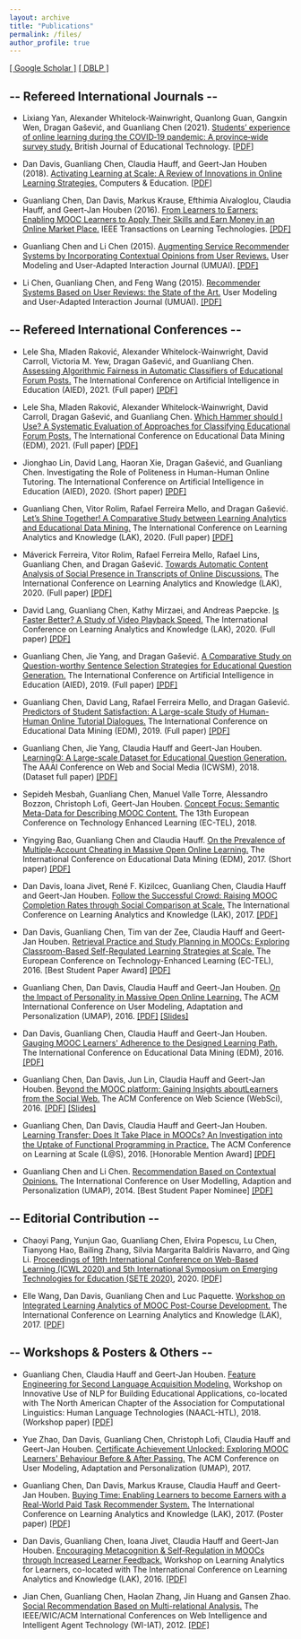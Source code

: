 ```yaml
---
layout: archive
title: "Publications"
permalink: /files/
author_profile: true
---
```


<!-- {% if author.googlescholar %}
  You can also find my articles on <u><a href="{{author.googlescholar}}">my Google Scholar profile</a>.</u>
{% endif %}

{% include base_path %}

{% for post in site.publications reversed %}
  {% include archive-single.html %}
{% endfor %} -->

[\[ Google Scholar \]](https://scholar.google.com/citations?user=NqOqvk0AAAAJ) [\[ DBLP \]](http://dblp.uni-trier.de/pers/hd/c/Chen:Guanliang)


## -- Refereed International Journals -- 
- Lixiang Yan, Alexander Whitelock‐Wainwright, Quanlong Guan, Gangxin Wen, Dragan Gašević, and Guanliang Chen (2021). [Students’ experience of online learning during the COVID‐19 pandemic: A province‐wide survey study.](https://bera-journals.onlinelibrary.wiley.com/doi/10.1111/bjet.13102) British Journal of Educational Technology. \[[PDF](BJET_Lixiang_Students.pdf)\]

- Dan Davis, Guanliang Chen, Claudia Hauff, and Geert-Jan Houben (2018). [Activating Learning at Scale: A Review of Innovations in Online Learning Strategies.](https://www.sciencedirect.com/science/article/pii/S0360131518301337?via%3Dihub) Computers & Education. \[[PDF](files/CE2018-Davis.pdf)\]

- Guanliang Chen, Dan Davis, Markus Krause, Efthimia Aivaloglou, Claudia Hauff, and Geert-Jan Houben (2016). [From Learners to Earners: Enabling MOOC Learners to Apply Their Skills and Earn Money in an Online Market Place.](https://ieeexplore.ieee.org/document/7579220/?arnumber=7579220&source=authoralert) IEEE Transactions on Learning Technologies. [\[PDF\]](TLT16_Guanliang_Can.pdf)

- Guanliang Chen and Li Chen (2015). [Augmenting Service Recommender Systems by Incorporating Contextual Opinions from User Reviews.](http://link.springer.com/article/10.1007%2Fs11257-015-9157-3) User Modeling and User-Adapted Interaction Journal (UMUAI). [\[PDF\]](UMUAI15_Guanliang_Augmenting.pdf)

- Li Chen, Guanliang Chen, and Feng Wang (2015). [Recommender Systems Based on User Reviews: the State of the Art.](http://link.springer.com/article/10.1007%2Fs11257-015-9155-5) User Modeling and User-Adapted Interaction Journal (UMUAI). [\[PDF\]](UMUAI15_Li_Recommender.pdf)


## -- Refereed International Conferences --
- Lele Sha, Mladen Raković, Alexander Whitelock-Wainwright, David Carroll, Victoria M. Yew, Dragan Gašević, and Guanliang Chen. [Assessing Algorithmic Fairness in Automatic Classifiers of Educational Forum Posts.]() The International Conference on Artificial Intelligence in Education (AIED), 2021. (Full paper) [\[PDF\]](AIED_Lele_Assessing.pdf)

- Lele Sha, Mladen Raković, Alexander Whitelock-Wainwright, David Carroll, Dragan Gašević, and Guanliang Chen. [Which Hammer should I Use? A Systematic Evaluation of Approaches for Classifying Educational Forum Posts.]() The International Conference on Educational Data Mining (EDM), 2021. (Full paper) [\[PDF\]](EDM_Lele_Which.pdf)

- Jionghao Lin, David Lang, Haoran Xie, Dragan Gašević, and Guanliang Chen. Investigating the Role of Politeness in Human-Human Online Tutoring. The International Conference on Artificial Intelligence in Education (AIED), 2020. (Short paper) [\[PDF\]](AIED2020_Jionghao_Investigating.pdf)

- Guanliang Chen, Vitor Rolim, Rafael Ferreira Mello, and Dragan Gašević. [Let’s Shine Together! A Comparative Study between Learning Analytics and Educational Data Mining.](https://dl.acm.org/doi/10.1145/3375462.3375500) The International Conference on Learning Analytics and Knowledge (LAK), 2020. (Full paper) [\[PDF\]](LAK2020_Guanliang_Lets.pdf)

- Máverick Ferreira, Vitor Rolim, Rafael Ferreira Mello, Rafael Lins, Guanliang Chen, and Dragan Gašević. [Towards Automatic Content Analysis of Social Presence in Transcripts of Online Discussions.](https://dl.acm.org/doi/abs/10.1145/3375462.3375495) The International Conference on Learning Analytics and Knowledge (LAK), 2020. (Full paper) [\[PDF\]](LAK2020_Maverick_Towards.pdf)

- David Lang, Guanliang Chen, Kathy Mirzaei, and Andreas Paepcke. [Is Faster Better? A Study of Video Playback Speed.](https://dl.acm.org/doi/10.1145/3375462.3375466) The International Conference on Learning Analytics and Knowledge (LAK), 2020. (Full paper) [\[PDF\]](LAK2020_David_Is.pdf)

- Guanliang Chen, Jie Yang, and Dragan Gašević. [A Comparative Study on Question-worthy Sentence Selection Strategies for Educational Question Generation.](https://link.springer.com/chapter/10.1007/978-3-030-23204-7_6) The International Conference on Artificial Intelligence in Education (AIED), 2019. (Full paper) [\[PDF\]](AIED2019_Guanliang_A.pdf)

- Guanliang Chen, David Lang, Rafael Ferreira Mello, and Dragan Gašević. [Predictors of Student Satisfaction: A Large-scale Study of Human-Human Online Tutorial Dialogues.](https://drive.google.com/file/d/1XdQhaMC-Bke9fmjdArR_n9tm548Er8Md/edit) The International Conference on Educational Data Mining (EDM), 2019. (Full paper) [\[PDF\]](EDM2019_Guanliang_Predictors.pdf)

- Guanliang Chen, Jie Yang, Claudia Hauff and Geert-Jan Houben. [LearningQ: A Large-scale Dataset for Educational Question Generation.](https://aaai.org/ocs/index.php/ICWSM/ICWSM18/paper/view/17857) The AAAI Conference on Web and Social Media (ICWSM), 2018. (Dataset full paper) [\[PDF\]](ICWSM2018_Guanliang_LearningQ.pdf)

- Sepideh Mesbah, Guanliang Chen, Manuel Valle Torre, Alessandro Bozzon, Christoph Lofi, Geert-Jan Houben. [Concept Focus: Semantic Meta-Data for Describing MOOC Content.](https://link.springer.com/chapter/10.1007/978-3-319-98572-5_36) The 13th European Conference on Technology Enhanced Learning (EC-TEL), 2018.

- Yingying Bao, Guanliang Chen and Claudia Hauff. [On the Prevalence of Multiple-Account Cheating in Massive Open Online Learning.](http://educationaldatamining.org/EDM2017/proc_papers/paper_91.pdf) The International Conference on Educational Data Mining (EDM), 2017. (Short paper) [\[PDF\]](EDM17_Yingying_Cheating.pdf)

- Dan Davis, Ioana Jivet, René F. Kizilcec, Guanliang Chen, Claudia Hauff and Geert-Jan Houben. [Follow the Successful Crowd: Raising MOOC Completion Rates through Social Comparison at Scale.](http://dl.acm.org/citation.cfm?id=3027411) The International Conference on Learning Analytics and Knowledge (LAK), 2017. [\[PDF\]](LAK17_Dan_Follow.pdf)

- Dan Davis, Guanliang Chen, Tim van der Zee, Claudia Hauff and Geert-Jan Houben. [Retrieval Practice and Study Planning in MOOCs: Exploring Classroom-Based Self-Regulated Learning Strategies at Scale.](http://link.springer.com/chapter/10.1007%2F978-3-319-45153-4_5) The European Conference on Technology-Enhanced Learning (EC-TEL), 2016. \[Best Student Paper Award\] [\[PDF\]](ECTEL16_Dan_Retrieval.pdf)

- Guanliang Chen, Dan Davis, Claudia Hauff and Geert-Jan Houben. [On the Impact of Personality in Massive Open Online Learning.](http://dl.acm.org/citation.cfm?id=2930240) The ACM International Conference on User Modeling, Adaptation and Personalization (UMAP), 2016. [\[PDF\]](UMAP16_Guanliang_Personality.pdf) [\[Slides\]](http://www.slideshare.net/GuanliangChen/on-the-impact-of-personality-in-massive-open-online-learning)

- Dan Davis, Guanliang Chen, Claudia Hauff and Geert-Jan Houben. [Gauging MOOC Learners' Adherence to the Designed Learning Path.](http://www.educationaldatamining.org/EDM2016/proceedings/paper_63.pdf) The International Conference on Educational Data Mining (EDM), 2016. [\[PDF\]](EDM16_Dan_Gauging.pdf)

- Guanliang Chen, Dan Davis, Jun Lin, Claudia Hauff and Geert-Jan Houben. [Beyond the MOOC platform: Gaining Insights aboutLearners from the Social Web.](http://doi.acm.org/10.1145/2908131.2908145) The ACM Conference on Web Science (WebSci), 2016. [\[PDF\]](WEBSCI16_Guanliang_Beyond.pdf) [\[Slides\]](http://www.slideshare.net/GuanliangChen/beyond-the-mooc-platform-gaining-insights-about-learners-from-the-social-web)

- Guanliang Chen, Dan Davis, Claudia Hauff and Geert-Jan Houben. [Learning Transfer: Does It Take Place in MOOCs? An Investigation into the Uptake of Functional Programming in Practice.](http://dl.acm.org/citation.cfm?doid=2876034.2876035) The ACM Conference on Learning at Scale (L@S), 2016. \[Honorable Mention Award\] [\[PDF\]](LS16_Guanliang_Learning.pdf)

- Guanliang Chen and Li Chen. [Recommendation Based on Contextual Opinions.](http://link.springer.com/chapter/10.1007%2F978-3-319-08786-3_6) The International Conference on User Modelling, Adaption and Personalization (UMAP), 2014. \[Best Student Paper Nominee\] [\[PDF\]](UMAP14_Guanliang_Recommendation.pdf)

## -- Editorial Contribution --
- Chaoyi Pang, Yunjun Gao, Guanliang Chen, Elvira Popescu, Lu Chen, Tianyong Hao, Bailing Zhang, Silvia Margarita Baldiris Navarro, and Qing Li. [Proceedings of 19th International Conference on Web-Based Learning (ICWL 2020) and 5th International Symposium on Emerging Technologies for Education (SETE 2020)](https://link.springer.com/book/10.1007/978-3-030-66906-5), 2020. [\[PDF\]](ICWLSETE_Chaoyi_Conference.pdf)

- Elle Wang, Dan Davis, Guanliang Chen and Luc Paquette. [Workshop on Integrated Learning Analytics of MOOC Post-Course Development.](https://dl.acm.org/citation.cfm?id=3029430) The International Conference on Learning Analytics and Knowledge (LAK), 2017. \[[PDF](LAK17_Elle_Workshop.pdf)\]

## -- Workshops & Posters & Others --

- Guanliang Chen, Claudia Hauff and Geert-Jan Houben. [Feature Engineering for Second Language Acquisition Modeling.](http://sharedtask.duolingo.com/papers/chen.slam18.pdf) Workshop on Innovative Use of NLP for Building Educational Applications, co-located with The North American Chapter of the Association for Computational Linguistics: Human Language Technologies (NAACL-HTL), 2018. (Workshop paper) [\[PDF\]](NAACL-HLT-BEA_Guanliang_Feature.pdf)

- Yue Zhao, Dan Davis, Guanliang Chen, Christoph Lofi, Claudia Hauff and Geert-Jan Houben. [Certificate Achievement Unlocked: Exploring MOOC Learners' Behaviour Before & After Passing.](http://dl.acm.org/citation.cfm?id=3099063) The ACM Conference on User Modeling, Adaptation and Personalization (UMAP), 2017.

- Guanliang Chen, Dan Davis, Markus Krause, Claudia Hauff and Geert-Jan Houben. [Buying Time: Enabling Learners to become Earners with a Real-World Paid Task Recommender System.](http://dl.acm.org/citation.cfm?id=3029469) The International Conference on Learning Analytics and Knowledge (LAK), 2017. (Poster paper) [\[PDF\]](LAK17_Guanliang_Buying.pdf)

- Dan Davis, Guanliang Chen, Ioana Jivet, Claudia Hauff and Geert-Jan Houben. [Encouraging Metacognition & Self-Regulation in MOOCs through Increased Learner Feedback.](http://ceur-ws.org/Vol-1596/paper3.pdf) Workshop on Learning Analytics for Learners, co-located with The International Conference on Learning Analytics and Knowledge (LAK), 2016. [\[PDF\]](LAK16_Dan_Encouraging.pdf)

- Jian Chen, Guanliang Chen, Haolan Zhang, Jin Huang and Gansen Zhao. [Social Recommendation Based on Multi-relational Analysis.](http://ieeexplore.ieee.org/xpl/login.jsp?tp=&arnumber=6511610&url=http%3A%2F%2Fieeexplore.ieee.org%2Fxpls%2Fabs_all.jsp%3Farnumber%3D6511610) The IEEE/WIC/ACM International Conferences on Web Intelligence and Intelligent Agent Technology (WI-IAT), 2012. [\[PDF\]](WI12_Jian_Social.pdf)


